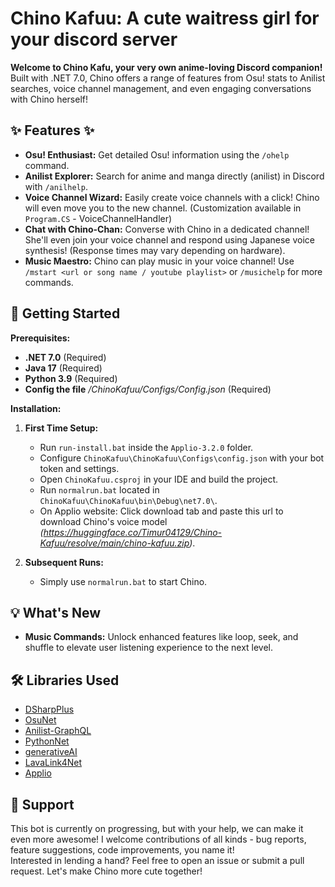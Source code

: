 # Chino Kafuu: A cute waitress girl for your discord server

**Welcome to Chino Kafu, your very own anime-loving Discord companion!**  Built with .NET 7.0, Chino offers a range of features from Osu! stats to Anilist searches, voice channel management, and even engaging conversations with Chino herself!

## ✨ Features ✨

* **Osu! Enthusiast:**  Get detailed Osu! information using the `/ohelp` command.
* **Anilist Explorer:**  Search for anime and manga directly (anilist) in Discord with `/anilhelp`.
* **Voice Channel Wizard:** Easily create voice channels with a click! Chino will even move you to the new channel. (Customization available in `Program.CS` - VoiceChannelHandler)
* **Chat with Chino-Chan:** Converse with Chino in a dedicated channel!  She'll even join your voice channel and respond using Japanese voice synthesis!  (Response times may vary depending on hardware).
* **Music Maestro:** Chino can play music in your voice channel!  Use `/mstart <url or song name / youtube playlist>` or `/musichelp` for more commands.

## 🚀 Getting Started

**Prerequisites:**

* **.NET 7.0** (Required)
* **Java 17** (Required)
* **Python 3.9** (Required)
* **Config the file** */ChinoKafuu/Configs/Config.json* (Required)

**Installation:**

1. **First Time Setup:**
   * Run `run-install.bat` inside the `Applio-3.2.0` folder.
   * Configure `ChinoKafuu\ChinoKafuu\Configs\config.json` with your bot token and settings.
   * Open `ChinoKafuu.csproj` in your IDE and build the project.
   * Run `normalrun.bat` located in `ChinoKafuu\ChinoKafuu\bin\Debug\net7.0\`.
   * On Applio website: Click download tab and paste this url to download Chino's voice model *(https://huggingface.co/Timur04129/Chino-Kafuu/resolve/main/chino-kafuu.zip)*. 

2. **Subsequent Runs:**
   * Simply use `normalrun.bat` to start Chino.

## 💡 What's New

* **Music Commands:** Unlock enhanced features like loop, seek, and shuffle to elevate user listening experience to the next level.

## 🛠️ Libraries Used

* [DSharpPlus](https://github.com/DSharpPlus/DSharpPlus)
* [OsuNet](https://github.com/Blackcat76iT/OsuNet/tree/29571b5270b52c628a809225ce32c20573b65a3b)
* [Anilist-GraphQL](https://github.com/AniList/ApiV2-GraphQL-Docs)
* [PythonNet](https://github.com/pythonnet/pythonnet)
* [generativeAI](https://github.com/google/generative-ai-docs)
* [LavaLink4Net](https://github.com/angelobreuer/Lavalink4NET)
* [Applio](https://github.com/IAHispano/Applio)

## 🙌 Support
This bot is currently on progressing, but with your help, we can make it even more awesome! I welcome contributions of all kinds - bug reports, feature suggestions, code improvements, you name it! <br>
Interested in lending a hand?  Feel free to open an issue or submit a pull request. Let's make Chino more cute together!
